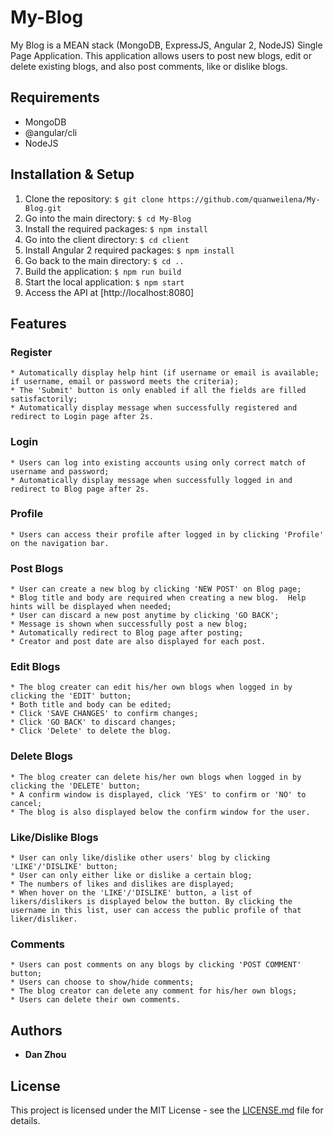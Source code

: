 # My-Blog

My Blog is a MEAN stack (MongoDB, ExpressJS, Angular 2, NodeJS) Single Page Application.  This application allows users to post new blogs, edit or delete existing blogs, and also post comments, like or dislike blogs.  

## Requirements

* MongoDB
* @angular/cli 
* NodeJS

## Installation & Setup

1. Clone the repository: ```$ git clone https://github.com/quanweilena/My-Blog.git```
2. Go into the main directory: ```$ cd My-Blog```
3. Install the required packages: ```$ npm install ```
4. Go into the client directory: ```$ cd client```
5. Install Angular 2 required packages: ```$ npm install```
6. Go back to the main directory: ```$ cd ..```
7. Build the application: ```$ npm run build```
8. Start the local application: ```$ npm start```
9. Access the API at [http://localhost:8080]

## Features

### Register

	* Automatically display help hint (if username or email is available; if username, email or password meets the criteria);
	* The 'Submit' button is only enabled if all the fields are filled satisfactorily;
	* Automatically display message when successfully registered and redirect to Login page after 2s.

### Login

	* Users can log into existing accounts using only correct match of username and password;
	* Automatically display message when successfully logged in and redirect to Blog page after 2s.

### Profile

	* Users can access their profile after logged in by clicking 'Profile' on the navigation bar.

### Post Blogs

	* User can create a new blog by clicking 'NEW POST' on Blog page;  
	* Blog title and body are required when creating a new blog.  Help hints will be displayed when needed;
	* User can discard a new post anytime by clicking 'GO BACK';
	* Message is shown when successfully post a new blog;
	* Automatically redirect to Blog page after posting; 
	* Creator and post date are also displayed for each post.

### Edit Blogs

	* The blog creater can edit his/her own blogs when logged in by clicking the 'EDIT' button;
	* Both title and body can be edited;
	* Click 'SAVE CHANGES' to confirm changes; 
	* Click 'GO BACK' to discard changes;
	* Click 'Delete' to delete the blog.

### Delete Blogs

	* The blog creater can delete his/her own blogs when logged in by clicking the 'DELETE' button;
	* A confirm window is displayed, click 'YES' to confirm or 'NO' to cancel;
	* The blog is also displayed below the confirm window for the user.

### Like/Dislike Blogs

	* User can only like/dislike other users' blog by clicking 'LIKE'/'DISLIKE' button;
	* User can only either like or dislike a certain blog;
	* The numbers of likes and dislikes are displayed;
	* When hover on the 'LIKE'/'DISLIKE' button, a list of likers/dislikers is displayed below the button. By clicking the username in this list, user can access the public profile of that liker/disliker.

### Comments

	* Users can post comments on any blogs by clicking 'POST COMMENT' button;
	* Users can choose to show/hide comments;
	* The blog creator can delete any comment for his/her own blogs;
	* Users can delete their own comments.

## Authors

* **Dan Zhou**

## License

This project is licensed under the MIT License - see the [LICENSE.md](LICENSE.md) file for details.